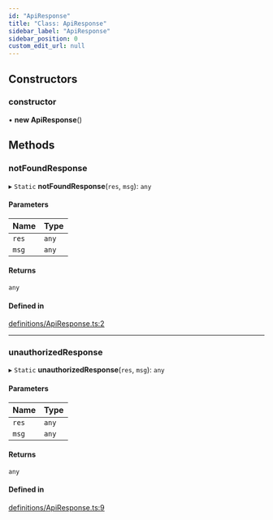 ```yaml
---
id: "ApiResponse"
title: "Class: ApiResponse"
sidebar_label: "ApiResponse"
sidebar_position: 0
custom_edit_url: null
---
```


## Constructors

### constructor

• **new ApiResponse**()

## Methods

### notFoundResponse

▸ `Static` **notFoundResponse**(`res`, `msg`): `any`

#### Parameters

| Name | Type |
| :------ | :------ |
| `res` | `any` |
| `msg` | `any` |

#### Returns

`any`

#### Defined in

[definitions/ApiResponse.ts:2](https://github.com/ZumitoTeam/zumito-framework/blob/2c519e6/src/definitions/ApiResponse.ts#L2)

___

### unauthorizedResponse

▸ `Static` **unauthorizedResponse**(`res`, `msg`): `any`

#### Parameters

| Name | Type |
| :------ | :------ |
| `res` | `any` |
| `msg` | `any` |

#### Returns

`any`

#### Defined in

[definitions/ApiResponse.ts:9](https://github.com/ZumitoTeam/zumito-framework/blob/2c519e6/src/definitions/ApiResponse.ts#L9)
